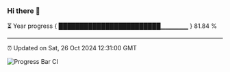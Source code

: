 ### Hi there 👋

⏳ Year progress { ████████████████████████▁▁▁▁▁▁ } 81.84 %

---

⏰ Updated on Sat, 26 Oct 2024 12:31:00 GMT

![Progress Bar CI](https://github.com/liununu/liununu/workflows/Progress%20Bar%20CI/badge.svg)
